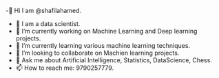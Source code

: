 -👋 Hi I am @shafilahamed.
- :bearded_person: I am a data scientist.
- 🔭 I’m currently working on Machine Learning and Deep learning projects.
- 🌱 I’m currently learning various machine learning techniques.
- 👯 I’m looking to collaborate on Machien learning projects.
- 💬 Ask me about Artificial Intelligence, Statistics, DataScience, Chess.
- 📫 How to reach me: 9790257779.
